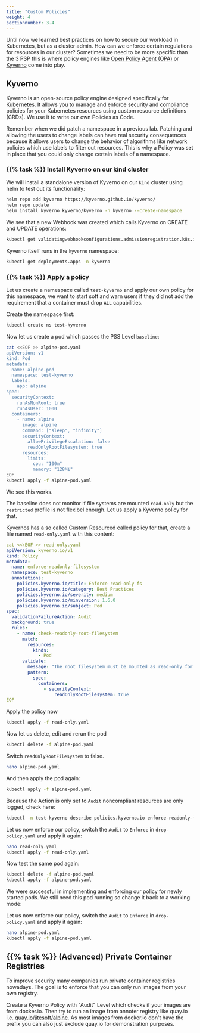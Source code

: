 ```yaml
---
title: "Custom Policies"
weight: 4
sectionnumber: 3.4
---
```


Until now we learned best practices on how to secure our workload in Kubernetes, but as a cluster admin. How can we enforce certain regulations for resources in our cluster? Sometimes we need to be more specific than the 3 PSP this is where policy engines like [Open Policy Agent (OPA)](https://www.openpolicyagent.org/) or [Kyverno](https://kyverno.io/) come into play.

## Kyverno

Kyverno is an open-source policy engine designed specifically for Kubernetes. It allows you to manage and enforce security and compliance policies for your Kubernetes resources using custom resource definitions (CRDs). We use it to write our own Policies as Code.

Remember when we did patch a namespace in a previous lab. Patching and allowing the users to change labels can have real security consequences because it allows users to change the behavior of algorithms like network policies which use labels to filter out resources. This is why a Policy was set in place that you could only change certain labels of a namespace.

### {{% task %}} Install Kyverno on our kind cluster

We will install a standalone version of Kyverno on our `kind` cluster using helm to test out its functionality:

```bash
helm repo add kyverno https://kyverno.github.io/kyverno/
helm repo update
helm install kyverno kyverno/kyverno -n kyverno --create-namespace
 ```

We see that a new Webhook was created which calls Kyverno on CREATE and UPDATE operations:

```bash
kubectl get validatingwebhookconfigurations.admissionregistration.k8s.io kyverno-policy-validating-webhook-cfg -oyaml
```

Kyverno itself runs in the `kyverno` namespace:

```bash
kubectl get deployments.apps -n kyverno
```

### {{% task %}} Apply a policy

Let us create a namespace called `test-kyverno` and apply our own policy for this namespace, we want to start soft and warn users if they did not add the requirement that a container must drop `ALL` capabilities.

Create the namespace first:

```bash
kubectl create ns test-kyverno
```

Now let us create a pod which passes the PSS Level `baseline`:

```bash
cat <<EOF >> alpine-pod.yaml
apiVersion: v1
kind: Pod
metadata:
  name: alpine-pod
  namespace: test-kyverno
  labels:
    app: alpine
spec:
  securityContext:
    runAsNonRoot: true
    runAsUser: 1000
  containers:
    - name: alpine
      image: alpine
      command: ["sleep", "infinity"]
      securityContext:
        allowPrivilegeEscalation: false
        readOnlyRootFilesystem: true
      resources:
        limits:
          cpu: "100m"
          memory: "128Mi"
EOF
kubectl apply -f alpine-pod.yaml
```

We see this works.

The baseline does not monitor if file systems are mounted `read-only` but the `restricted` profile is not flexibel enough. Let us apply a Kyverno policy for that.

Kyvernos has a so called Custom Resourced called policy for that, create a file named `read-only.yaml` with this content:

```yaml
cat <<\EOF >> read-only.yaml
apiVersion: kyverno.io/v1
kind: Policy
metadata:
  name: enforce-readonly-filesystem
  namespace: test-kyverno
  annotations:
    policies.kyverno.io/title: Enforce read-only fs
    policies.kyverno.io/category: Best Practices
    policies.kyverno.io/severity: medium
    policies.kyverno.io/minversion: 1.6.0
    policies.kyverno.io/subject: Pod
spec:
  validationFailureAction: Audit
  background: true
  rules:
    - name: check-readonly-root-filesystem
      match:
        resources:
          kinds:
            - Pod
      validate:
        message: "The root filesystem must be mounted as read-only for all containers."
        pattern:
          spec:
            containers:
              - securityContext:
                  readOnlyRootFilesystem: true
EOF
```

Apply the policy now

```bash
kubectl apply -f read-only.yaml
```

Now let us delete, edit and rerun the pod

```bash
kubectl delete -f alpine-pod.yaml
```

Switch `readOnlyRootFilesystem` to false.

```bash
nano alpine-pod.yaml
```

And then apply the pod again:

```bash
kubectl apply -f alpine-pod.yaml
```

Because the Action is only set to `Audit` noncompliant resources are only logged, check here:

```bash
kubectl -n test-kyverno describe policies.kyverno.io enforce-readonly-filesystem
```

Let us now enforce our policy, switch the `Audit` to `Enforce` in `drop-policy.yaml` and apply it again:

```bash
nano read-only.yaml
kubectl apply -f read-only.yaml
```

Now test the same pod again:

```bash
kubectl delete -f alpine-pod.yaml
kubectl apply -f alpine-pod.yaml
```

We were successful in implementing and enforcing our policy for newly started pods. We still need this pod running so change it back to a working mode:

Let us now enforce our policy, switch the `Audit` to `Enforce` in `drop-policy.yaml` and apply it again:

```bash
nano alpine-pod.yaml
kubectl apply -f alpine-pod.yaml
```

## {{% task %}} (Advanced) Private Container Registries

To improve security many companies run private container registries nowadays. The goal is to enforce that you can only run images from your own registry.

Create a Kyverno Policy with "Audit" Level which checks if your images are from docker.io. Then try to run an image from annoter registry like quay.io i.e. [quay.io/jitesoft/alpine](quay.io/jitesoft/alpine). As most images from docker.io don't have the prefix you can also just exclude quay.io for demonstration purposes.

